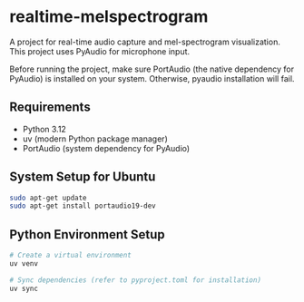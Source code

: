 # realtime-melspectrogram
A project for real-time audio capture and mel-spectrogram visualization. This project uses PyAudio for microphone input.

Before running the project, make sure PortAudio (the native dependency for PyAudio) is installed on your system. Otherwise, pyaudio installation will fail.


## Requirements

* Python 3.12
* uv (modern Python package manager)
* PortAudio (system dependency for PyAudio)


## System Setup for Ubuntu
```bash
sudo apt-get update
sudo apt-get install portaudio19-dev
```


## Python Environment Setup

```bash
# Create a virtual environment
uv venv

# Sync dependencies (refer to pyproject.toml for installation)
uv sync
```
